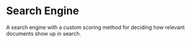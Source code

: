 # Search Engine
A search engine with a custom scoring method for deciding how relevant documents show up in search.